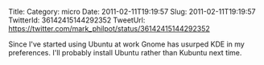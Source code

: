 Title: 
Category: micro
Date: 2011-02-11T19:19:57
Slug: 2011-02-11T19:19:57
TwitterId: 36142415144292352
TweetUrl: https://twitter.com/mark_philpot/status/36142415144292352

Since I've started using Ubuntu at work Gnome has usurped KDE in my preferences. I'll probably install Ubuntu rather than Kubuntu next time.